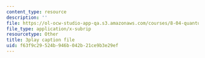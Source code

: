 ```yaml
---
content_type: resource
description: ''
file: https://ol-ocw-studio-app-qa.s3.amazonaws.com/courses/8-04-quantum-physics-i-spring-2016/f63f9c29524b946b042b21ce9b3e29ef_WR88_Vzfcx4.srt
file_type: application/x-subrip
resourcetype: Other
title: 3play caption file
uid: f63f9c29-524b-946b-042b-21ce9b3e29ef
---
```

